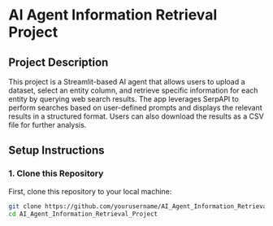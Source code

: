 # AI Agent Information Retrieval Project

## Project Description
This project is a Streamlit-based AI agent that allows users to upload a dataset, select an entity column, and retrieve specific information for each entity by querying web search results. The app leverages SerpAPI to perform searches based on user-defined prompts and displays the relevant results in a structured format. Users can also download the results as a CSV file for further analysis.

## Setup Instructions

### 1. Clone this Repository
First, clone this repository to your local machine:
```bash
git clone https://github.com/yourusername/AI_Agent_Information_Retrieval_Project.git
cd AI_Agent_Information_Retrieval_Project
